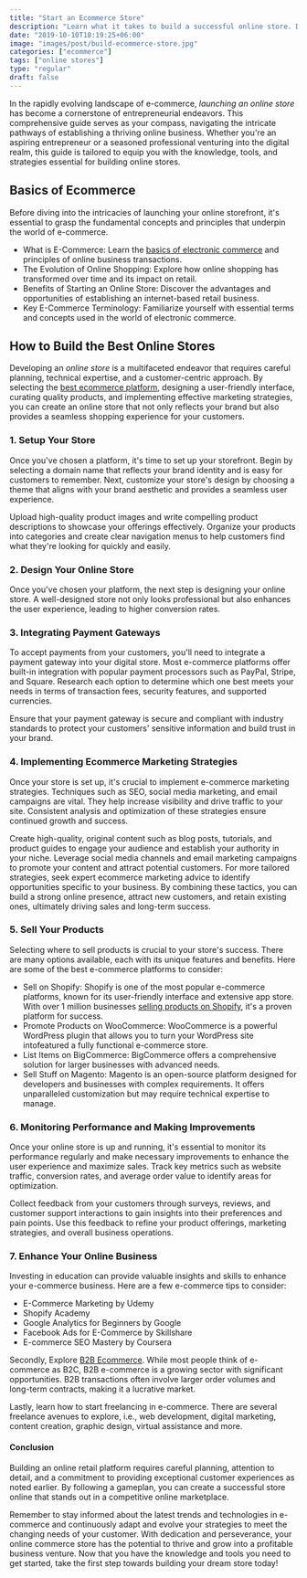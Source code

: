 ```yaml
---
title: "Start an Ecommerce Store"
description: "Learn what it takes to build a successful online store. Discover how to find your market, create a memorable brand, and choose the right hosting to launch."
date: "2019-10-10T18:19:25+06:00"
image: "images/post/build-ecommerce-store.jpg"
categories: ["ecommerce"]
tags: ["online stores"]
type: "regular"
draft: false
---
```


In the rapidly evolving landscape of e-commerce, _launching an online store_ has become a cornerstone of entrepreneurial endeavors. This comprehensive guide serves as your compass, navigating the intricate pathways of establishing a thriving online business. Whether you're an aspiring entrepreneur or a seasoned professional venturing into the digital realm, this guide is tailored to equip you with the knowledge, tools, and strategies essential for building online stores.

## Basics of Ecommerce

Before diving into the intricacies of launching your online storefront, it's essential to grasp the fundamental concepts and principles that underpin the world of e-commerce.

- What is E-Commerce: Learn the [basics of electronic commerce](/blog/what-is-ecommerce/) and principles of online business transactions.
- The Evolution of Online Shopping: Explore how online shopping has transformed over time and its impact on retail.
- Benefits of Starting an Online Store: Discover the advantages and opportunities of establishing an internet-based retail business.
- Key E-Commerce Terminology: Familiarize yourself with essential terms and concepts used in the world of electronic commerce.

## How to Build the Best Online Stores

Developing an _online store_ is a multifaceted endeavor that requires careful planning, technical expertise, and a customer-centric approach. By selecting the [best ecommerce platform](/blog/best-ecommerce-platforms/), designing a user-friendly interface, curating quality products, and implementing effective marketing strategies, you can create an online store that not only reflects your brand but also provides a seamless shopping experience for your customers.

### 1. Setup Your Store

Once you've chosen a platform, it's time to set up your storefront. Begin by selecting a domain name that reflects your brand identity and is easy for customers to remember. Next, customize your store's design by choosing a theme that aligns with your brand aesthetic and provides a seamless user experience.

Upload high-quality product images and write compelling product descriptions to showcase your offerings effectively. Organize your products into categories and create clear navigation menus to help customers find what they're looking for quickly and easily.

### 2. Design Your Online Store

Once you've chosen your platform, the next step is designing your online store. A well-designed store not only looks professional but also enhances the user experience, leading to higher conversion rates.

### 3. Integrating Payment Gateways

To accept payments from your customers, you'll need to integrate a payment gateway into your digital store. Most e-commerce platforms offer built-in integration with popular payment processors such as PayPal, Stripe, and Square. Research each option to determine which one best meets your needs in terms of transaction fees, security features, and supported currencies.

Ensure that your payment gateway is secure and compliant with industry standards to protect your customers' sensitive information and build trust in your brand.

### 4. Implementing Ecommerce Marketing Strategies

Once your store is set up, it's crucial to implement e-commerce marketing strategies. Techniques such as SEO, social media marketing, and email campaigns are vital. They help increase visibility and drive traffic to your site. Consistent analysis and optimization of these strategies ensure continued growth and success.

Create high-quality, original content such as blog posts, tutorials, and product guides to engage your audience and establish your authority in your niche. Leverage social media channels and email marketing campaigns to promote your content and attract potential customers. For more tailored strategies, seek expert ecommerce marketing advice to identify opportunities specific to your business. By combining these tactics, you can build a strong online presence, attract new customers, and retain existing ones, ultimately driving sales and long-term success.

### 5. Sell Your Products

Selecting where to sell products is crucial to your store's success. There are many options available, each with its unique features and benefits. Here are some of the best e-commerce platforms to consider:

- Sell on Shopify: Shopify is one of the most popular e-commerce platforms, known for its user-friendly interface and extensive app store. With over 1 million businesses [selling products on Shopify](/blog/sell-on-shopify/), it's a proven platform for success.
- Promote Products on WooCommerce: WooCommerce is a powerful WordPress plugin that allows you to turn your WordPress site intofeatured a fully functional e-commerce store.
- List Items on BigCommerce: BigCommerce offers a comprehensive solution for larger businesses with advanced needs.
- Sell Stuff on Magento: Magento is an open-source platform designed for developers and businesses with complex requirements. It offers unparalleled customization but may require technical expertise to manage.

### 6. Monitoring Performance and Making Improvements

Once your online store is up and running, it's essential to monitor its performance regularly and make necessary improvements to enhance the user experience and maximize sales. Track key metrics such as website traffic, conversion rates, and average order value to identify areas for optimization.

Collect feedback from your customers through surveys, reviews, and customer support interactions to gain insights into their preferences and pain points. Use this feedback to refine your product offerings, marketing strategies, and overall business operations.

### 7. Enhance Your Online Business

Investing in education can provide valuable insights and skills to enhance your e-commerce business. Here are a few e-commerce tips to consider:

- E-Commerce Marketing by Udemy
- Shopify Academy
- Google Analytics for Beginners by Google
- Facebook Ads for E-Commerce by Skillshare
- E-commerce SEO Mastery by Coursera

Secondly, Explore [B2B Ecommerce](/blog/b2b-ecommerce/). While most people think of e-commerce as B2C, B2B e-commerce is a growing sector with significant opportunities. B2B transactions often involve larger order volumes and long-term contracts, making it a lucrative market.

Lastly, learn how to start freelancing in e-commerce. There are several freelance avenues to explore, i.e., web development, digital marketing, content creation, graphic design, virtual assistance and more.

#### Conclusion

Building an online retail platform requires careful planning, attention to detail, and a commitment to providing exceptional customer experiences as noted earlier. By following a gameplan, you can create a successful store online that stands out in a competitive online marketplace.

Remember to stay informed about the latest trends and technologies in e-commerce and continuously adapt and evolve your strategies to meet the changing needs of your customer. With dedication and perseverance, your online commerce store has the potential to thrive and grow into a profitable business venture. Now that you have the knowledge and tools you need to get started, take the first step towards building your dream store today!
